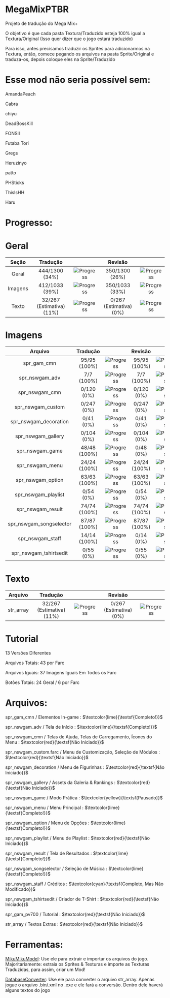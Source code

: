 <h1>MegaMixPTBR</h1>
Projeto de tradução do Mega Mix+</p>

<p>O objetivo é que cada pasta Textura/Traduzido esteja 100% igual a Textura/Original (Isso quer dizer que o jogo estará traduzido)</p>
<p>Para isso, antes precisamos traduzir os Sprites para adicionarmos na Textura, então, comece pegando os arquivos na pasta Sprite/Original e traduza-os, depois coloque eles na Sprite/Traduzido</p>

<h1>Esse mod não seria possível sem:</h1>
<p>AmandaPeach</p>
<p>Cabra</p>
<p>chiyu</p>
<p>DeadBossKill</p>
<p>FONSII</p>
<p>Futaba Tori</p>
<p>Gregs</p>
<p>Heruzinyo</p>
<p>patto</p>
<p>PHSticks</p>
<p>ThisIsHH</p>
<p>Haru</p>

<h1>Progresso:</h1>

<h1>Geral</h1>

| **Seção** |        **Tradução**       |                                                      |       **Revisão**       |                                                      |
|:---------:|:-------------------------:|:----------------------------------------------------:|:-----------------------:|:----------------------------------------------------:|
|   Geral   |       444/1300 (34%)      | ![Progress](https://progress-bar.dev/34/?&width=150) |      350/1300 (26%)     | ![Progress](https://progress-bar.dev/26/?&width=150) |
|  Imagens  |       412/1033 (39%)      | ![Progress](https://progress-bar.dev/39/?&width=150) |      350/1033 (33%)     | ![Progress](https://progress-bar.dev/33/?&width=150) |
|   Texto   | 32/267 (Estimativa) (11%) | ![Progress](https://progress-bar.dev/11/?&width=150) | 0/267 (Estimativa) (0%) |  ![Progress](https://progress-bar.dev/0/?&width=150) |

<h1>Imagens</h1>

|       **Arquivo**       | **Tradução** |                                                       |  **Revisão** |                                                       |
|:-----------------------:|:------------:|:-----------------------------------------------------:|:------------:|:-----------------------------------------------------:|
|       spr_gam_cmn       | 95/95 (100%) | ![Progress](https://progress-bar.dev/100/?&width=150) | 95/95 (100%) | ![Progress](https://progress-bar.dev/100/?&width=150) |
|      spr_nswgam_adv     |  7/7 (100%)  | ![Progress](https://progress-bar.dev/100/?&width=150) |  7/7 (100%)  | ![Progress](https://progress-bar.dev/100/?&width=150) |
|      spr_nswgam_cmn     |  0/120 (0%)  |  ![Progress](https://progress-bar.dev/0/?&width=150)  |  0/120 (0%)  |  ![Progress](https://progress-bar.dev/0/?&width=150)  |
|    spr_nswgam_custom    |  0/247 (0%)  |  ![Progress](https://progress-bar.dev/0/?&width=150)  |  0/247 (0%)  |  ![Progress](https://progress-bar.dev/0/?&width=150)  |
|  spr_nswgam_decoration  |   0/41 (0%)  |  ![Progress](https://progress-bar.dev/0/?&width=150)  |   0/41 (0%)  |  ![Progress](https://progress-bar.dev/0/?&width=150)  |
|    spr_nswgam_gallery   |  0/104 (0%)  |  ![Progress](https://progress-bar.dev/0/?&width=150)  |  0/104 (0%)  |  ![Progress](https://progress-bar.dev/0/?&width=150)  |
|     spr_nswgam_game     | 48/48 (100%) | ![Progress](https://progress-bar.dev/100/?&width=150) |   0/48 (0%)  |  ![Progress](https://progress-bar.dev/0/?&width=150)  |
|     spr_nswgam_menu     | 24/24 (100%) | ![Progress](https://progress-bar.dev/100/?&width=150) | 24/24 (100%) | ![Progress](https://progress-bar.dev/100/?&width=150) |
|    spr_nswgam_option    | 63/63 (100%) | ![Progress](https://progress-bar.dev/100/?&width=150) | 63/63 (100%) | ![Progress](https://progress-bar.dev/100/?&width=150) |
|   spr_nswgam_playlist   |   0/54 (0%)  |  ![Progress](https://progress-bar.dev/0/?&width=150)  |   0/54 (0%)  |  ![Progress](https://progress-bar.dev/0/?&width=150)  |
|    spr_nswgam_result    | 74/74 (100%) | ![Progress](https://progress-bar.dev/100/?&width=150) | 74/74 (100%) | ![Progress](https://progress-bar.dev/100/?&width=150) |
| spr_nswgam_songselector | 87/87 (100%) | ![Progress](https://progress-bar.dev/100/?&width=150) | 87/87 (100%) | ![Progress](https://progress-bar.dev/100/?&width=150) |
|     spr_nswgam_staff    | 14/14 (100%) | ![Progress](https://progress-bar.dev/100/?&width=150) |   0/14 (0%)  |  ![Progress](https://progress-bar.dev/0/?&width=150)  |
|  spr_nswgam_tshirtsedit |   0/55 (0%)  |  ![Progress](https://progress-bar.dev/0/?&width=150)  |   0/55 (0%)  |  ![Progress](https://progress-bar.dev/0/?&width=150)  |

<h1>Texto</h1>

| **Arquivo** |        **Tradução**       |                                                      |       **Revisão**       |                                                     |
|:-----------:|:-------------------------:|:----------------------------------------------------:|:-----------------------:|:---------------------------------------------------:|
|  str_array  | 32/267 (Estimativa) (11%) | ![Progress](https://progress-bar.dev/11/?&width=150) | 0/267 (Estimativa) (0%) | ![Progress](https://progress-bar.dev/0/?&width=150) |

<h1>Tutorial</h1>

<p>13 Versões Diferentes</p>
<p>Arquivos Totais: 43 por Farc</p>
<p>Arquivos Iguais: 37 Imagens Iguais Em Todos os Farc</p>
<p>Botôes Totais: 24 Geral / 6 por Farc</p>

<h1>Arquivos:</h1>

<p>spr_gam_cmn / Elementos In-game : $\textcolor{lime}{\textsf{Completo!}}$</p> 
<p>spr_nswgam_adv / Tela de Início : $\textcolor{lime}{\textsf{Completo!}}$</p> 
<p>spr_nswgam_cmn / Telas de Ajuda, Telas de Carregamento, Ícones do Menu : $\textcolor{red}{\textsf{Não Iniciado}}$</p>
<p>spr_nswgam_custom.farc / Menu de Customização, Seleção de Módulos : $\textcolor{red}{\textsf{Não Iniciado}}$</p>
<p>spr_nswgam_decoration / Menu de Figurinhas : $\textcolor{red}{\textsf{Não Iniciado}}$</p>
<p>spr_nswgam_gallery / Assets da Galeria & Rankings : $\textcolor{red}{\textsf{Não Iniciado}}$</p>
<p>spr_nswgam_game / Modo Prática : $\textcolor{yellow}{\textsf{Pausado}}$</p>
<p>spr_nswgam_menu / Menu Principal : $\textcolor{lime}{\textsf{Completo!}}$</p>
<p>spr_nswgam_option / Menu de Opções : $\textcolor{lime}{\textsf{Completo!}}$</p>
<p>spr_nswgam_playlist / Menu de Playlist : $\textcolor{red}{\textsf{Não Iniciado}}$</p>
<p>spr_nswgam_result / Tela de Resultados : $\textcolor{lime}{\textsf{Completo!}}$</p>
<p>spr_nswgam_songselector / Seleção de Música : $\textcolor{lime}{\textsf{Completo!}}$</p>
<p>spr_nswgam_staff / Créditos : $\textcolor{cyan}{\textsf{Completo, Mas Não Modificado}}$</p>
<p>spr_nswgam_tshirtsedit / Criador de T-Shirt : $\textcolor{red}{\textsf{Não Iniciado}}$</p>
<p>spr_gam_pv700 / Tutorial : $\textcolor{red}{\textsf{Não Iniciado}}$</p>
<p>str_array / Textos Extras : $\textcolor{red}{\textsf{Não Iniciado}}$</p>

<h1>Ferramentas:</h1>

[MikuMikuModel](https://github.com/blueskythlikesclouds/MikuMikuLibrary/releases/tag/v2.2.0): Use ele para extrair e importar os arquivos do jogo. Majoritariamente: extraia os Sprites & Texturas e importe as Texturas Traduzidas, para assim, criar um Mod!

[DatabaseConverter](https://github.com/blueskythlikesclouds/MikuMikuLibrary/releases/tag/v2.2.0): Use ele para converter o arquivo str_array. Apenas jogue o arquivo .bin/.xml no .exe e ele fará a conversão. Dentro dele haverá alguns textos do jogo
